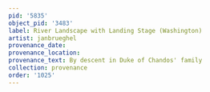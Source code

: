 ```yaml
---
pid: '5835'
object_pid: '3483'
label: River Landscape with Landing Stage (Washington)
artist: janbrueghel
provenance_date:
provenance_location:
provenance_text: By descent in Duke of Chandos' family
collection: provenance
order: '1025'
---
```


